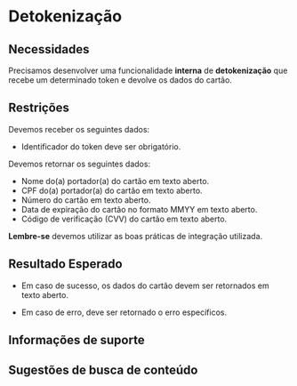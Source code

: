 # Detokenização

## Necessidades

Precisamos desenvolver uma funcionalidade **interna** de **detokenização** que recebe um determinado token e devolve 
os dados do cartão.

## Restrições

Devemos receber os seguintes dados:

- Identificador do token deve ser obrigatório.

Devemos retornar os seguintes dados:

- Nome do(a) portador(a) do cartão em texto aberto.
- CPF do(a) portador(a) do cartão em texto aberto.
- Número do cartão em texto aberto.
- Data de expiração do cartão no formato MMYY em texto aberto.
- Código de verificação (CVV) do cartão em texto aberto.

**Lembre-se** devemos utilizar as boas práticas de integração utilizada.

## Resultado Esperado

- Em caso de sucesso, os dados do cartão devem ser retornados em texto aberto.

- Em caso de erro, deve ser retornado o erro específicos.

## Informações de suporte

## Sugestões de busca de conteúdo